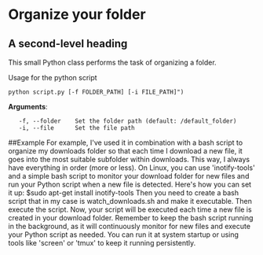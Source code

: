 # Organize your folder

## A second-level heading

This small Python class performs the task of organizing a folder. 

Usage for the python script 
```
python script.py [-f FOLDER_PATH] [-i FILE_PATH]") 

```

**Arguments**:
```
   -f, --folder    Set the folder path (default: /default_folder)
   -i, --file      Set the file path 
```

##Example
For example, I've used it in combination with a bash script to organize my downloads folder so that each time I download a new file, it goes into the most suitable subfolder within downloads. This way, I always have everything in order (more or less). 
On Linux, you can use 'inotify-tools' and a simple bash script to monitor your download folder for new files and run your Python script when a new file is detected. 
Here's how you can set it up:
   $sudo apt-get install inotify-tools
Then you need to create a bash script that in my case is watch_downloads.sh and make it executable. Then execute the script.
Now, your script will be executed each time a new file is created in your download folder. Remember to keep the bash script running in the background, as it will continuously monitor for new files and execute your Python script as needed. You can run it at system startup or using tools like 'screen' or 'tmux' to keep it running persistently.
